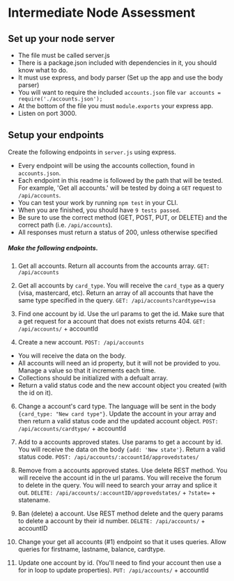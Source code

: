 # Intermediate Node Assessment

## Set up your node server

* The file must be called server.js
* There is a package.json included with dependencies in it, you should know what to do.
* It must use express, and body parser (Set up the app and use the body parser)
* You will want to require the included `accounts.json` file  `var accounts = require('./accounts.json');`
* At the bottom of the file you must `module.exports` your express app.
* Listen on port 3000.


## Setup your endpoints
Create the following endpoints in `server.js` using express.

* Every endpoint will be using the accounts collection, found in `accounts.json`.
* Each endpoint in this readme is followed by the path that will be tested. For example, 'Get all accounts.' will be tested by doing a `GET` request to `/api/accounts`.
* You can test your work by running `npm test` in your CLI.
* When you are finished, you should have `9 tests passed`.
* Be sure to use the correct method (GET, POST, PUT, or DELETE) and the correct path (i.e. `/api/accounts`).
* All responses must return a status of 200, unless otherwise specified

##### Make the following endpoints.

1.  Get all accounts. Return all accounts from the accounts array.
   `GET: /api/accounts`

2.  Get all accounts by `card_type`. You will receive the `card_type` as a query (visa, mastercard, etc).  Return an array of all accounts that have the same type specified in the query.
   `GET: /api/accounts?cardtype=visa`

3. Find one account by id. Use the url params to get the id. Make sure that a get request for a account that does not exists returns 404.
    `GET: /api/accounts/` + accountId

4. Create a new account.  `POST: /api/accounts`

* You will receive the data on the body.  
* All accounts will need an id property, but it will not be provided to you.  Manage a value so that it increments each time.  
* Collections should be initialized with a defualt array.  
* Return a valid status code and the new account object you created (with the id on it).  

6.  Change a account's card type. The language will be sent in the body `{card_type: "New card type"}`. Update the account in your array and then return a valid status code and the updated account object.
   `POST: /api/accounts/cardtype/` + accountId

7.  Add to a accounts approved states. Use params to get a account by id. You will receive the data on the body `{add: 'New state'}`. Return a valid status code.
   `POST: /api/accounts/:accountId/approvedstates/`

8. Remove from a accounts approved states. Use delete REST method. You will receive the account id in the url params. You will receive the forum to delete in the query. You will need to search your array and splice it out.
   `DELETE: /api/accounts/:accountID/approvedstates/` + `?state=` + statename.

9.  Ban (delete) a account. Use REST method delete and the query params to delete a account by their id number.
   `DELETE: /api/accounts/` + accountID

10. Change your get all accounts (#1) endpoint so that it uses queries. Allow queries for firstname, lastname, balance, cardtype.

11. Update one account by id.  (You'll need to find your account then use a for in loop to update properties).
   `PUT: /api/accounts/` + accountId
